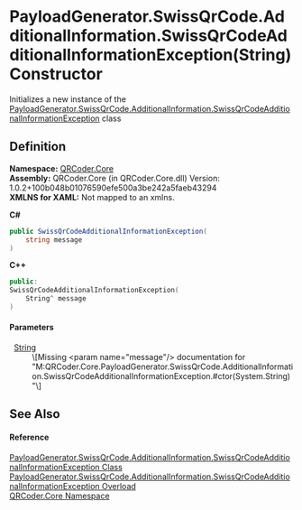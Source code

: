 # PayloadGenerator.SwissQrCode.AdditionalInformation.SwissQrCodeAdditionalInformationException(String) Constructor


Initializes a new instance of the <a href="T_QRCoder_Core_PayloadGenerator_SwissQrCode_AdditionalInformation_SwissQrCodeAdditionalInformationException.md">PayloadGenerator.SwissQrCode.AdditionalInformation.SwissQrCodeAdditionalInformationException</a> class



## Definition
**Namespace:** <a href="N_QRCoder_Core.md">QRCoder.Core</a>  
**Assembly:** QRCoder.Core (in QRCoder.Core.dll) Version: 1.0.2+100b048b01076590efe500a3be242a5faeb43294  
**XMLNS for XAML:** Not mapped to an xmlns.

**C#**
``` C#
public SwissQrCodeAdditionalInformationException(
	string message
)
```
**C++**
``` C++
public:
SwissQrCodeAdditionalInformationException(
	String^ message
)
```



#### Parameters
<dl><dt>  <a href="https://learn.microsoft.com/dotnet/api/system.string" target="_blank" rel="noopener noreferrer">String</a></dt><dd>\[Missing &lt;param name="message"/&gt; documentation for "M:QRCoder.Core.PayloadGenerator.SwissQrCode.AdditionalInformation.SwissQrCodeAdditionalInformationException.#ctor(System.String)"\]</dd></dl>

## See Also


#### Reference
<a href="T_QRCoder_Core_PayloadGenerator_SwissQrCode_AdditionalInformation_SwissQrCodeAdditionalInformationException.md">PayloadGenerator.SwissQrCode.AdditionalInformation.SwissQrCodeAdditionalInformationException Class</a>  
<a href="Overload_QRCoder_Core_PayloadGenerator_SwissQrCode_AdditionalInformation_SwissQrCodeAdditionalInformationException__ctor.md">PayloadGenerator.SwissQrCode.AdditionalInformation.SwissQrCodeAdditionalInformationException Overload</a>  
<a href="N_QRCoder_Core.md">QRCoder.Core Namespace</a>  
